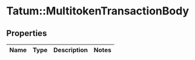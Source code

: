 # Tatum::MultitokenTransactionBody

## Properties
Name | Type | Description | Notes
------------ | ------------- | ------------- | -------------

